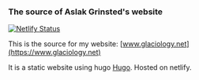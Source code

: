 
### The source of Aslak Grinsted's website

[![Netlify Status](https://api.netlify.com/api/v1/badges/12530e19-c18b-4653-9221-3ac95f313c31/deploy-status)](https://app.netlify.com/sites/glaciology/deploys)

This is the source for my website: [www.glaciology.net](https://www.glaciology.net)


It is a static website using hugo [Hugo](https://gohugo.io/). Hosted on netlify.
